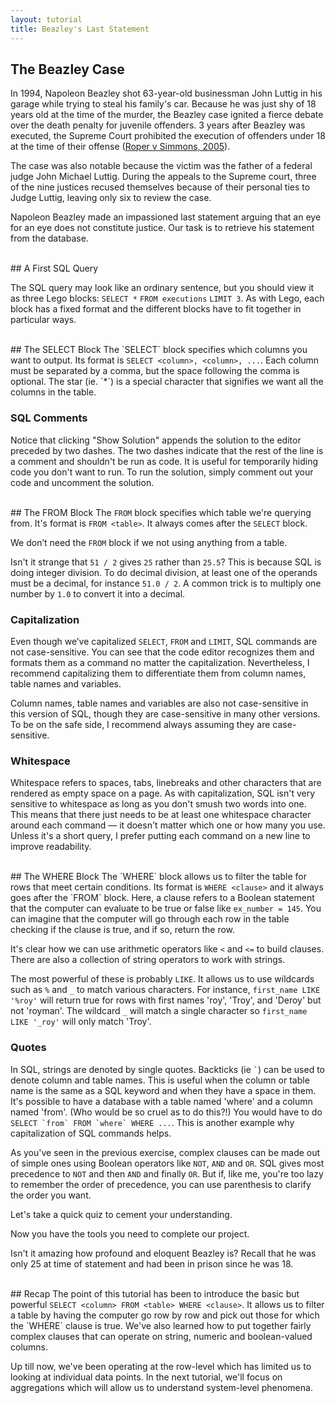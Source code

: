 ```yaml
---
layout: tutorial
title: Beazley's Last Statement
---
```


<a name="beazley_case"></a>
## The Beazley Case
In 1994, Napoleon Beazley shot 63-year-old businessman John Luttig in his garage while trying to steal his family's car. Because he was just shy of 18 years old at the time of the murder, the Beazley case ignited a fierce debate over the death penalty for juvenile offenders. 3 years after Beazley was executed, the Supreme Court prohibited the execution of offenders under 18 at the time of their offense ([Roper v Simmons, 2005](https://en.wikipedia.org/wiki/Roper_v._Simmons)).

The case was also notable because the victim was the father of a federal judge John Michael Luttig. During the appeals to the Supreme court, three of the nine justices recused themselves because of their personal ties to Judge Luttig, leaving only six to review the case.

Napoleon Beazley made an impassioned last statement arguing that an eye for an eye does not constitute justice. Our task is to retrieve his statement from the database.

<br>
<a name="first"></a>
## A First SQL Query
<sql-exercise
  data-question="Run this query to find the first 3 rows of the 'executions' table."
  data-comment="Viewing a few rows is a good way to find out the columns of a table. Try to remember the column names for later use."
  data-default-text="SELECT * FROM executions LIMIT 3"></sql-exercise>

The SQL query may look like an ordinary sentence, but you should view it as three Lego blocks:
<code class='codeblock'>SELECT *</code>
<code class='codeblock'>FROM executions</code>
<code class='codeblock'>LIMIT 3</code>.
As with Lego, each block has a fixed format and the different blocks have to fit together in particular ways.

<br>
<a name="select"></a>
## The SELECT Block
The `SELECT` block specifies which columns you want to output. Its format is <code class='codeblock'>SELECT &lt;column&gt;, &lt;column&gt;, ...</code>. Each column must be separated by a comma, but the space following the comma is optional. The star (ie. `*`) is a special character that signifies we want all the columns in the table.

<sql-exercise
  data-question="Edit the query to select first_name, last_name and last_statement columns."
  data-comment="Once you're done, you can hit Shift+Enter to run the query."
  data-default-text="SELECT first_name, last_name FROM executions LIMIT 3"
  data-solution="SELECT first_name, last_name, last_statement FROM executions LIMIT 3"></sql-exercise>

<a name="comments"></a>
<div class="sideNote">
  <h3>SQL Comments</h3>
  <p>Notice that clicking "Show Solution" appends the solution to the editor preceded by two dashes. The two dashes indicate that the rest of the line is a comment and shouldn't be run as code. It is useful for temporarily hiding code you don't want to run. To run the solution, simply comment out your code and uncomment the solution.</p>
</div>

<br>
<a name="from"></a>
## The FROM Block
The <code>FROM</code> block specifies which table we're querying from. It's format is <code class="codeblock">FROM &lt;table&gt;</code>. It always comes after the <code>SELECT</code> block.

<sql-exercise
  data-question="Run the given query and observe the error it produces. Fix the query."
  data-comment="Make it a habit to examine error messages when something goes wrong. Avoid debugging by gut feel or trial and error."
  data-default-text="SELECT first_name FROM execution LIMIT 3"
  data-solution="SELECT first_name FROM executions LIMIT 3"></sql-exercise>

We don’t need the `FROM` block if we not using anything from a table.

<sql-exercise
  data-question="Modify the query to divide 50 and 51 by 2."
  data-comment="SQL supports all the usual arithmetic operations."
  data-default-text="SELECT 50 + 2, 51 * 2"
  data-solution="SELECT 50 / 2, 51 / 2"></sql-exercise>

Isn't it strange that `51 / 2` gives `25` rather than `25.5`? This is because SQL is doing integer division. To do decimal division, at least one of the operands must be a decimal, for instance `51.0 / 2`. A common trick is to multiply one number by `1.0` to convert it into a decimal.

<a name="capitalization"></a>
<div class="sideNote">
  <h3>Capitalization</h3>
  <p>Even though we’ve capitalized <code>SELECT</code>, <code>FROM</code> and <code>LIMIT</code>, SQL commands are not case-sensitive. You can see that the code editor recognizes them and formats them as a command no matter the capitalization. Nevertheless, I recommend capitalizing them to differentiate them from column names, table names and variables.</p>
  <p>Column names, table names and variables are also not case-sensitive in this version of SQL, though they are case-sensitive in many other versions. To be on the safe side, I recommend always assuming they are case-sensitive.</p>
</div>

<a name="whitespace"></a>
<div class="sideNote">
  <h3>Whitespace</h3>
  <p>Whitespace refers to spaces, tabs, linebreaks and other characters that are rendered as empty space on a page. As with capitalization, SQL isn't very sensitive to whitespace as long as you don't smush two words into one. This means that there just needs to be at least one whitespace character around each command — it doesn't matter which one or how many you use. Unless it's a short query, I prefer putting each command on a new line to improve readability.</p>

<sql-exercise
  data-question="Verify that messing up capitalization and whitespace still gives a valid query."
  data-comment="Karla Tucker was the first woman executed in Texas since the Civil War. She was put to death for killing two people during a 1983 robbery."
  data-default-text="   SeLeCt   first_name,last_name
  fRoM      executions
           WhErE ex_number = 145"></sql-exercise>
</div>

<br>
<a name="where"></a>
## The WHERE Block
The `WHERE` block allows us to filter the table for rows that meet certain conditions. Its format is <code class='codeblock'>WHERE &lt;clause&gt;</code> and it always goes after the `FROM` block. Here, a clause refers to a Boolean statement that the computer can evaluate to be true or false like <code>ex_number = 145</code>. You can imagine that the computer will go through each row in the table checking if the clause is true, and if so, return the row.

<sql-exercise
  data-question="Find the first and last names and ages of inmates 25 or younger at time of execution."
  data-comment="Because the average time inmates spend on death row prior to execution is 10.26 years, only 6 inmates this young have been executed in Texas since 1976."
  data-default-text=""
  data-solution="SELECT first_name, last_name, ex_age
FROM executions WHERE ex_age <= 25"></sql-exercise>

It's clear how we can use arithmetic operators like `<` and `<=` to build clauses. There are also a collection of string operators to work with strings.

The most powerful of these is probably <code>LIKE</code>. It allows us to use wildcards such as `%` and `_` to match various characters. For instance, `first_name LIKE '%roy'` will return true for rows with first names 'roy', 'Troy', and 'Deroy' but not 'royman'. The wildcard `_` will match a single character so `first_name LIKE '_roy'` will only match 'Troy'.

<sql-exercise
    data-question="Find the execution number of Raymond Landry."
    data-comment="You might think this would be easy since we already know his first and last name. But datasets are rarely so clean. Use the LIKE operator so you don't have to know his name perfectly to find the row."
    data-default-text="SELECT ex_number FROM executions
WHERE first_name = 'Raymond'
    AND last_name = 'Landry'"
    data-solution="SELECT ex_number FROM executions WHERE first_name = 'Raymond' AND last_name LIKE '%Landry%'"></sql-exercise>

<a name="quotes"></a>
<div class="sideNote">
  <h3>Quotes</h3>
  <p>In SQL, strings are denoted by single quotes. Backticks (ie <code>`</code>) can be used to denote column and table names. This is useful when the column or table name is the same as a SQL keyword and when they have a space in them. It's possible to have a database with a table named 'where' and a column named 'from'. (Who would be so cruel as to do this?!) You would have to do <code>SELECT `from` FROM `where` WHERE ...</code>. This is another example why capitalization of SQL commands helps.</p>
</div>

As you've seen in the previous exercise, complex clauses can be made out of simple ones using Boolean operators like `NOT`, `AND` and `OR`. SQL gives most precedence to `NOT` and then `AND` and finally `OR`. But if, like me, you're too lazy to remember the order of precedence, you can use parenthesis to clarify the order you want.

<sql-exercise
    data-question="Insert a pair of parenthesis so that this statement returns 0."
    data-comment="Here we're relying on the fact that 1 means true and 0 means false."
    data-default-text="SELECT 0 AND 0 OR 1"
    data-solution="SELECT 0 AND (0 OR 1)"
    ></sql-exercise>

Let's take a quick quiz to cement your understanding.

<sql-quiz
  data-title="Select the <code>WHERE</code> blocks with valid clauses."
  data-description="These are tricky. Even if you've guessed correctly, read the hints to understand the reasoning.">
  <sql-quiz-option
    data-value="bool_literal"
    data-statement="WHERE 0"
    data-hint="<code>1</code> and <code>0</code> are the most basic Boolean statements. This block guarantees that no rows will be returned."
    data-correct="true"></sql-quiz-option>
  <sql-quiz-option
    data-value="python_equal"
    data-statement="WHERE ex_age == 62"
    data-hint="The <code>==</code> operator checks equality in many other programming languages but SQL uses <code>=</code>."
    ></sql-quiz-option>
  <sql-quiz-option
    data-value="column_comparison"
    data-statement="WHERE ex_number < age"
    data-hint="Multiple column names may be used in a clause."
    data-correct="true"></sql-quiz-option>
  <sql-quiz-option
    data-value="greaterthan_orequal"
    data-statement="WHERE ex_age => 62"
    data-hint="The 'greater than or equal to' operator is <code>>=</code>. The order of the symbols matches what you would say in English."
    ></sql-quiz-option>
  <sql-quiz-option
    data-value="int_column"
    data-statement="WHERE ex_age"
    data-hint="SQL can evaluate the truth-value of almost anything. The 'age' column is filled with integers. The rule for integers is 0 is false and everything else is true, so only rows with non-zero ages will be returned."
    data-correct="true"
    ></sql-quiz-option>
   <sql-quiz-option
    data-value="like_order"
    data-statement="WHERE '%obert%' LIKE first_name"
    data-hint="More than one wildcard is fine. But the pattern has to come after the LIKE operator."
    ></sql-quiz-option>
    </sql-quiz>

Now you have the tools you need to complete our project.
<sql-exercise
  data-question="Find Napoleon Beazley's last statement."
  data-default-text=""
  data-solution="SELECT last_statement FROM executions WHERE first_name = 'Napoleon' AND last_name = 'Beazley'"></sql-exercise>

Isn't it amazing how profound and eloquent Beazley is? Recall that he was only 25 at time of statement and had been in prison since he was 18.

<br>
<a name="#recap"></a>
## Recap
The point of this tutorial has been to introduce the basic but powerful <code class="codeblock">SELECT &lt;column&gt; FROM &lt;table&gt; WHERE &lt;clause&gt;</code>. It allows us to filter a table by having the computer go row by row and pick out those for which the `WHERE` clause is true. We've also learned how to put together fairly complex clauses that can operate on string, numeric and boolean-valued columns.

Up till now, we've been operating at the row-level which has limited us to looking at individual data points. In the next tutorial, we'll focus on aggregations which will allow us to understand system-level phenomena.
